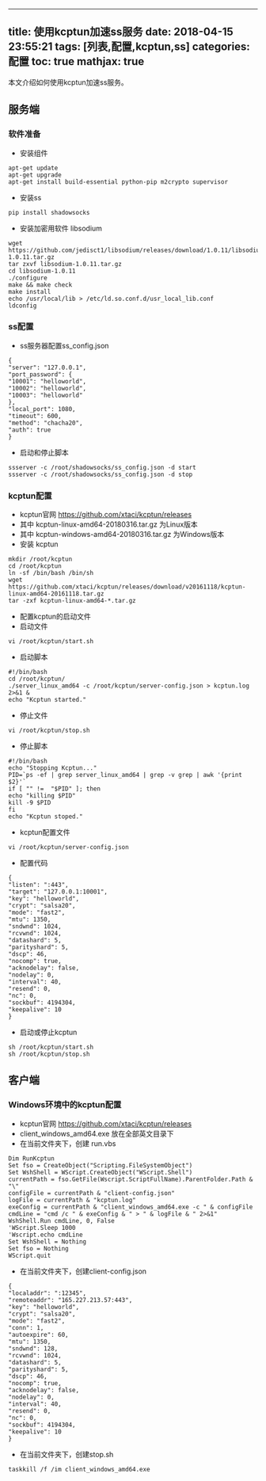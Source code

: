 
---
title: 使用kcptun加速ss服务
date: 2018-04-15 23:55:21
tags: [列表,配置,kcptun,ss]
categories: 配置
toc: true
mathjax: true
---
本文介绍如何使用kcptun加速ss服务。
<!-- more -->

## 服务端
### 软件准备
- 安装组件
```
apt-get update
apt-get upgrade
apt-get install build-essential python-pip m2crypto supervisor
```
- 安装ss
```
pip install shadowsocks
```
- 安装加密用软件 libsodium
```
wget https://github.com/jedisct1/libsodium/releases/download/1.0.11/libsodium-1.0.11.tar.gz
tar zxvf libsodium-1.0.11.tar.gz
cd libsodium-1.0.11
./configure
make && make check
make install
echo /usr/local/lib > /etc/ld.so.conf.d/usr_local_lib.conf
ldconfig
```

### ss配置
- ss服务器配置ss_config.json
```
{
"server": "127.0.0.1",
"port_password": {
"10001": "helloworld",
"10002": "helloworld",
"10003": "helloworld"
},
"local_port": 1080,
"timeout": 600,
"method": "chacha20",
"auth": true
}
```
- 启动和停止脚本
```
ssserver -c /root/shadowsocks/ss_config.json -d start
ssserver -c /root/shadowsocks/ss_config.json -d stop
```


### kcptun配置
- kcptun官网 https://github.com/xtaci/kcptun/releases
- 其中 kcptun-linux-amd64-20180316.tar.gz 为Linux版本
- 其中 kcptun-windows-amd64-20180316.tar.gz 为Windows版本
- 安装 kcptun
```
mkdir /root/kcptun
cd /root/kcptun
ln -sf /bin/bash /bin/sh
wget https://github.com/xtaci/kcptun/releases/download/v20161118/kcptun-linux-amd64-20161118.tar.gz
tar -zxf kcptun-linux-amd64-*.tar.gz
```

- 配置kcptun的启动文件
- 启动文件
```
vi /root/kcptun/start.sh
```
- 启动脚本
```
#!/bin/bash
cd /root/kcptun/
./server_linux_amd64 -c /root/kcptun/server-config.json > kcptun.log 2>&1 &
echo "Kcptun started."
```
- 停止文件
```
vi /root/kcptun/stop.sh
```
- 停止脚本
```
#!/bin/bash
echo "Stopping Kcptun..."
PID=`ps -ef | grep server_linux_amd64 | grep -v grep | awk '{print $2}'`
if [ "" !=  "$PID" ]; then
echo "killing $PID"
kill -9 $PID
fi
echo "Kcptun stoped."
```
- kcptun配置文件
```
vi /root/kcptun/server-config.json
```
- 配置代码
```
{
"listen": ":443",
"target": "127.0.0.1:10001",
"key": "helloworld",
"crypt": "salsa20",
"mode": "fast2",
"mtu": 1350,
"sndwnd": 1024,
"rcvwnd": 1024,
"datashard": 5,
"parityshard": 5,
"dscp": 46,
"nocomp": true,
"acknodelay": false,
"nodelay": 0,
"interval": 40,
"resend": 0,
"nc": 0,
"sockbuf": 4194304,
"keepalive": 10
}
```
- 启动或停止kcptun
```
sh /root/kcptun/start.sh
sh /root/kcptun/stop.sh
```

## 客户端

### Windows环境中的kcptun配置
- kcptun官网 https://github.com/xtaci/kcptun/releases
- client_windows_amd64.exe 放在全部英文目录下
- 在当前文件夹下，创建 run.vbs
```
Dim RunKcptun
Set fso = CreateObject("Scripting.FileSystemObject")
Set WshShell = WScript.CreateObject("WScript.Shell")
currentPath = fso.GetFile(Wscript.ScriptFullName).ParentFolder.Path & "\"
configFile = currentPath & "client-config.json"
logFile = currentPath & "kcptun.log"
exeConfig = currentPath & "client_windows_amd64.exe -c " & configFile
cmdLine = "cmd /c " & exeConfig & " > " & logFile & " 2>&1"
WshShell.Run cmdLine, 0, False
'WScript.Sleep 1000
'Wscript.echo cmdLine
Set WshShell = Nothing
Set fso = Nothing
WScript.quit
```
- 在当前文件夹下，创建client-config.json
```
{
"localaddr": ":12345",
"remoteaddr": "165.227.213.57:443",
"key": "helloworld",
"crypt": "salsa20",
"mode": "fast2",
"conn": 1,
"autoexpire": 60,
"mtu": 1350,
"sndwnd": 128,
"rcvwnd": 1024,
"datashard": 5,
"parityshard": 5,
"dscp": 46,
"nocomp": true,
"acknodelay": false,
"nodelay": 0,
"interval": 40,
"resend": 0,
"nc": 0,
"sockbuf": 4194304,
"keepalive": 10
}
```
- 在当前文件夹下，创建stop.sh
```
taskkill /f /im client_windows_amd64.exe
```
